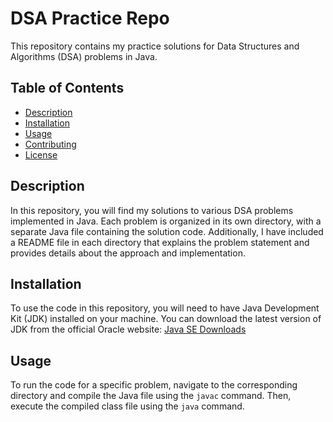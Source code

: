 # DSA Practice Repo

This repository contains my practice solutions for Data Structures and Algorithms (DSA) problems in Java.

## Table of Contents

- [Description](#description)
- [Installation](#installation)
- [Usage](#usage)
- [Contributing](#contributing)
- [License](#license)

## Description

In this repository, you will find my solutions to various DSA problems implemented in Java. Each problem is organized in its own directory, with a separate Java file containing the solution code. Additionally, I have included a README file in each directory that explains the problem statement and provides details about the approach and implementation.

## Installation

To use the code in this repository, you will need to have Java Development Kit (JDK) installed on your machine. You can download the latest version of JDK from the official Oracle website: [Java SE Downloads](https://www.oracle.com/java/technologies/javase-jdk11-downloads.html)

## Usage

To run the code for a specific problem, navigate to the corresponding directory and compile the Java file using the `javac` command. Then, execute the compiled class file using the `java` command.
